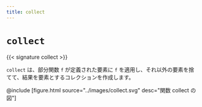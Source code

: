 ```yaml
---
title: collect
---
```


# `collect`

{{< signature collect >}}

`collect` は、部分関数 `f` が定義された要素に `f` を適用し、それ以外の要素を捨てて、結果を要素とするコレクションを作成します。

@include [figure.html source="../images/collect.svg" desc="関数 collect の図"]
